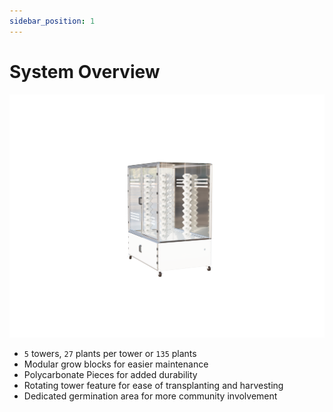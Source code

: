 ```yaml
---
sidebar_position: 1
---
```


# System Overview

<!-- todo: resize img -->
<!-- ![system image](./../static/img/system.png) -->

![System](./../static/img/system_small.png)

- `5` towers, `27` plants per tower or `135` plants
- Modular grow blocks for easier maintenance
- Polycarbonate Pieces for added durability
- Rotating tower feature for ease of transplanting and harvesting
- Dedicated germination area for more community involvement

<!-- todo: add specs -->
